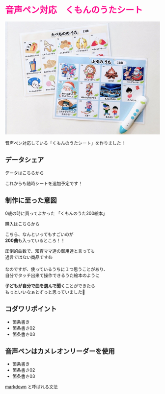 # <span style="color: #FE008C">音声ペン対応　くもんのうたシート </span>
![ダミー画像](../public/images/blogs/kumon.jpg)
  
音声ペン対応している「くもんのうたシート」を作りました！  
  
## データシェア
  
データはこちらから
  
これからも随時シートを追加予定です！
  
## 制作に至った意図  
  
0歳の時に買ってよかった
「くもんのうた200絵本」

購入はこちらから  
  
こちら、なんといってもすごいのが  
**200曲**も入っているところ！！  
  
圧倒的曲数で、知育ママ達の御用達と言っても  
過言ではない商品です👍
  
  
なのですが、使っているうちに１つ思うことがあり、  
自分でタッチ出来て操作できるうた絵本のように  
  
**子どもが自分で曲を選んで聞く**ことができたら  
もっといいなぁとずっと思っていました🥹  

## コダワリポイント  
  
- 箇条書き
- 箇条書き02
- 箇条書き03

  
## 音声ペンはカメレオンリーダーを使用

- 箇条書き
- 箇条書き02
- 箇条書き03

[markdown](https://growi.cloud/blog/738) と呼ばれる文法


